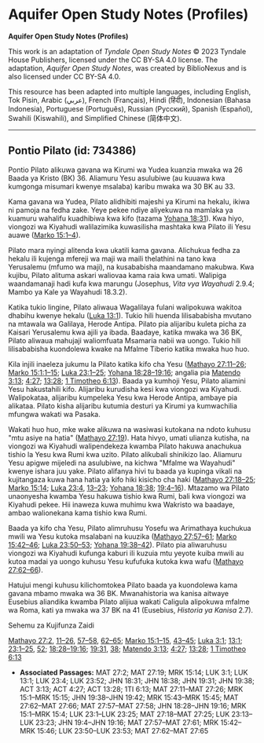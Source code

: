 # Aquifer Open Study Notes (Profiles)

**Aquifer Open Study Notes (Profiles)**

This work is an adaptation of *Tyndale Open Study Notes* © 2023 Tyndale House Publishers, licensed under the CC BY\-SA 4\.0 license. The adaptation, *Aquifer Open Study Notes*, was created by BiblioNexus and is also licensed under CC BY\-SA 4\.0\.

This resource has been adapted into multiple languages, including English, Tok Pisin, Arabic (عربي), French (Français), Hindi (हिंदी), Indonesian (Bahasa Indonesia), Portuguese (Português), Russian (Русский), Spanish (Español), Swahili (Kiswahili), and Simplified Chinese (简体中文).



--------------------------------

## Pontio Pilato (id: 734386)

Pontio Pilato alikuwa gavana wa Kirumi wa Yudea kuanzia mwaka wa 26 Baada ya Kristo (BK) 36\. Aliamuru Yesu asulubiwe (au kuuawa kwa kumgonga misumari kwenye msalaba) karibu mwaka wa 30 BK au 33\.

Kama gavana wa Yudea, Pilato alidhibiti majeshi ya Kirumi na hekalu, ikiwa ni pamoja na fedha zake. Yeye pekee ndiye aliyekuwa na mamlaka ya kuamuru wahalifu kuadhibiwa kwa kifo (tazama [Yohana 18:31](https://ref.ly/John18:31)). Kwa hiyo, viongozi wa Kiyahudi walilazimika kuwasilisha mashtaka kwa Pilato ili Yesu auawe ([Marko 15:1–4](https://ref.ly/Mark15:1-Mark15:4)).

Pilato mara nyingi alitenda kwa ukatili kama gavana. Alichukua fedha za hekalu ili kujenga mfereji wa maji wa maili thelathini na tano kwa Yerusalemu (mfumo wa maji), na kusababisha maandamano makubwa. Kwa kujibu, Pilato alituma askari waliovaa kama raia kwa umati. Walipiga waandamanaji hadi kufa kwa marungu (Josephus, *Vita vya Wayahudi* 2\.9\.4; Mambo ya Kale ya Wayahudi 18\.3\.2\).

Katika tukio lingine, Pilato aliwaua Wagalilaya fulani walipokuwa wakitoa dhabihu kwenye hekalu ([Luka 13:1](https://ref.ly/Luke13:1)). Tukio hili huenda lilisababisha mvutano na mtawala wa Galilaya, Herode Antipa. Pilato pia alijaribu kuleta picha za Kaisari Yerusalemu kwa ajili ya ibada. Baadaye, katika mwaka wa 36 BK, Pilato aliwaua mahujaji waliomfuata Msamaria nabii wa uongo. Tukio hili lilisababisha kuondolewa kwake na Mfalme Tiberio katika mwaka huo huo.

Kila injili inaeleza jukumu la Pilato katika kifo cha Yesu ([Mathayo 27:11–26](https://ref.ly/Matt27:11-Matt27:26); [Marko 15:1:1–15](https://ref.ly/Mark15:1-Mark15:15); [Luka 23:1–25](https://ref.ly/Luke23:1-Luke23:25); [Yohana 18:28–19:16](https://ref.ly/John18:28-John19:16); angalia pia [Matendo 3:13](https://ref.ly/Acts3:13); [4:27](https://ref.ly/Acts4:27); [13:28](https://ref.ly/Acts13:28); [1 Timotheo 6:13](https://ref.ly/1Tim6:13)). Baada ya kumhoji Yesu, Pilato aliamini Yesu hakustahili kifo. Alijaribu kurudisha kesi kwa viongozi wa Kiyahudi. Walipokataa, alijaribu kumpeleka Yesu kwa Herode Antipa, ambaye pia alikataa. Pilato kisha alijaribu kutumia desturi ya Kirumi ya kumwachilia mfungwa wakati wa Pasaka.

Wakati huo huo, mke wake alikuwa na wasiwasi kutokana na ndoto kuhusu "mtu asiye na hatia" ([Mathayo 27:19](https://ref.ly/Matt27:19)). Hata hivyo, umati ulianza kutisha, na viongozi wa Kiyahudi walipendekeza kwamba Pilato hakuwa anachukua tishio la Yesu kwa Rumi kwa uzito. Pilato alikubali shinikizo lao. Aliamuru Yesu apigwe mijeledi na asulubiwe, na kichwa "Mfalme wa Wayahudi" kwenye ishara juu yake. Pilato alifanya hivi tu baada ya kupinga vikali na kujitangaza kuwa hana hatia ya kifo hiki kisicho cha haki ([Mathayo 27:18–25](https://ref.ly/Matt27:18-Matt27:25); [Marko 15:14](https://ref.ly/Mark15:14); [Luka 23:4](https://ref.ly/Luke23:4), [13–23](https://ref.ly/Luke23:13-Luke23:23); [Yohana 18:38](https://ref.ly/John18:38); [19:4–16](https://ref.ly/John19:4-John19:16)). Mtazamo wa Pilato unaonyesha kwamba Yesu hakuwa tishio kwa Rumi, bali kwa viongozi wa Kiyahudi pekee. Hii inaweza kuwa muhimu kwa Wakristo wa baadaye, ambao walionekana kama tishio kwa Rumi.

Baada ya kifo cha Yesu, Pilato alimruhusu Yosefu wa Arimathaya kuchukua mwili wa Yesu kutoka msalabani na kuuzika ([Mathayo 27:57–61](https://ref.ly/Matt27:57-Matt27:61); [Marko 15:42–46](https://ref.ly/Mark15:42-Mark15:46); [Luka 23:50–53](https://ref.ly/Luke23:50-Luke23:53); [Yohana 19:38–42](https://ref.ly/John19:38-John19:42)). Pilato pia aliwaruhusu viongozi wa Kiyahudi kufunga kaburi ili kuzuia mtu yeyote kuiba mwili au kutoa madai ya uongo kuhusu Yesu kufufuka kutoka kwa wafu ([Mathayo 27:62–66](https://ref.ly/Matt27:62-Matt27:66)).

Hatujui mengi kuhusu kilichomtokea Pilato baada ya kuondolewa kama gavana mbamo mwaka wa 36 BK. Mwanahistoria wa kanisa aitwaye Eusebius aliandika kwamba Pilato alijiua wakati Caligula alipokuwa mfalme wa Roma, kati ya mwaka wa 37 BK na 41 (Eusebius, *Historia ya Kanisa* 2\.7\).

Sehemu za Kujifunza Zaidi

[Mathayo 27:2](https://ref.ly/Matt27:2), [11–26](https://ref.ly/Matt27:11-Matt27:26), [57–58](https://ref.ly/Matt27:57-Matt27:58), [62–65](https://ref.ly/Matt27:62-Matt27:65); [Marko 15:1–15](https://ref.ly/Mark15:1-Mark15:15), [43–45](https://ref.ly/Mark15:43-Mark15:45); [Luka 3:1](https://ref.ly/Luke3:1); [13:1](https://ref.ly/Luke13:1); [23:1–25](https://ref.ly/Luke23:1-Luke23:25), [52](https://ref.ly/Luke23:52); [18:28–19:16](https://ref.ly/John18:28-John19:16); [19:31](https://ref.ly/John19:31), [38](https://ref.ly/John19:38); [Matendo 3:13](https://ref.ly/Acts3:13); [4:27](https://ref.ly/Acts4:27); [13:28](https://ref.ly/Acts13:28); [1 Timotheo 6:13](https://ref.ly/1Tim6:13)

* **Associated Passages:** MAT 27:2; MAT 27:19; MRK 15:14; LUK 3:1; LUK 13:1; LUK 23:4; LUK 23:52; JHN 18:31; JHN 18:38; JHN 19:31; JHN 19:38; ACT 3:13; ACT 4:27; ACT 13:28; 1TI 6:13; MAT 27:11–MAT 27:26; MRK 15:1–MRK 15:15; JHN 19:38–JHN 19:42; MRK 15:43–MRK 15:45; MAT 27:62–MAT 27:66; MAT 27:57–MAT 27:58; JHN 18:28–JHN 19:16; MRK 15:1–MRK 15:4; LUK 23:1–LUK 23:25; MAT 27:18–MAT 27:25; LUK 23:13–LUK 23:23; JHN 19:4–JHN 19:16; MAT 27:57–MAT 27:61; MRK 15:42–MRK 15:46; LUK 23:50–LUK 23:53; MAT 27:62–MAT 27:65

